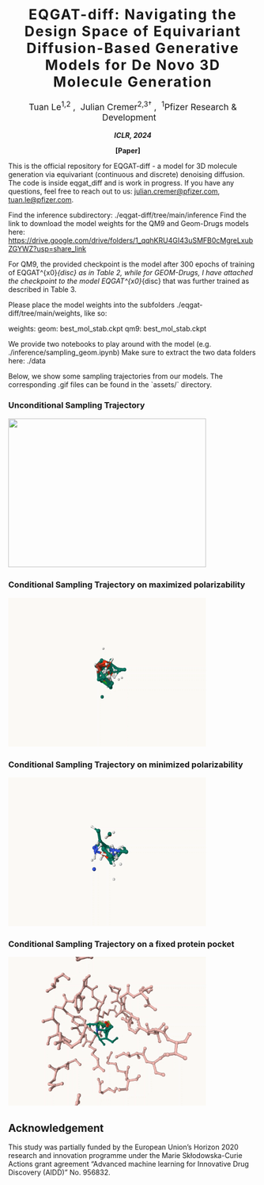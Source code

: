 <h1 align='center' style="text-align:center; font-weight:bold; font-size:2.0em;letter-spacing:2.0px;"> EQGAT-diff: Navigating the Design Space of Equivariant Diffusion-Based Generative Models for De Novo 3D Molecule Generation </h1>

<p align='center' style="text-align:center;font-size:1.25em;">
    <a >Tuan Le<sup>1,2</sup></a>&nbsp;,&nbsp;
    <a >Julian Cremer<sup>2,3†</sup></a>&nbsp;,&nbsp;
<sup>1</sup>Pfizer Research & Development&nbsp;&nbsp;&nbsp;
</p>


<p align='center';>
<b>
<em>ICLR, 2024</em> <br>
</b>
</p>
<p align='center' style="text-align:center;font-size:2.5 em;">
<b>
    <a href="https://openreview.net/forum?id=kzGuiRXZrQ" target="_blank" style="text-decoration: none;">[Paper]</a>&nbsp;&nbsp;&nbsp;&nbsp;&nbsp;&nbsp;
</b>
</p>


This is the official repository for EQGAT-diff - a model for 3D molecule generation  via equivariant (continuous and discrete) denoising diffusion. The code is inside eqgat_diff and is work in progress. If you have any questions, feel free to reach out to us: [julian.cremer@pfizer.com](julian.cremer@pfizer.com), [tuan.le@pfizer.com](tuan.le@pfizer.com).


Find the inference subdirectory: ./eqgat-diff/tree/main/inference
Find the link to download the model weights for the QM9 and Geom-Drugs models here: https://drive.google.com/drive/folders/1_qqhKRU4GI43uSMFB0cMgreLxubZGYWZ?usp=share_link
 
For QM9, the provided checkpoint is the model after 300 epochs of training of EQGAT^{x0}_{disc} as in Table 2,  while for GEOM-Drugs, I have attached the checkpoint to the model EQGAT^{x0}_{disc}  that was further trained as described in Table 3. 
 
Please place the model weights into the subfolders ./eqgat-diff/tree/main/weights, like so:

weights:
    geom:
        best_mol_stab.ckpt
    qm9:
        best_mol_stab.ckpt
 
We provide two notebooks to play around with the model (e.g. ./inference/sampling_geom.ipynb)
Make sure to extract the two data folders here: ./data


</details>
Below, we show some sampling trajectories from our models. The corresponding .gif files can be found in the `assets/` directory.


### Unconditional Sampling Trajectory

<img src="https://github.com/tuanle618/eqgat-diff/blob/main/assets/unconditional-sampling-trajectory.gif" width="400" height="300"/>


### Conditional Sampling Trajectory on maximized polarizability


<img src="https://github.com/tuanle618/eqgat-diff/blob/main/assets/conditional-sampling-maximized-polarizability.gif" width="400" height="300"/>

### Conditional Sampling Trajectory on minimized polarizability

<img src="https://github.com/tuanle618/eqgat-diff/blob/main/assets/conditional-sampling-minimized-polarizability.gif" width="400" height="300"/>



### Conditional Sampling Trajectory on a fixed protein pocket

<img src="https://github.com/tuanle618/eqgat-diff/blob/main/assets/conditional-ligand-pocket-sampling-trajectory.gif" width="400" height="300"/>



## Acknowledgement
This study was partially funded by the European Union’s Horizon 2020 research and innovation programme under the Marie Skłodowska-Curie Actions grant agreement “Advanced machine learning for Innovative Drug Discovery (AIDD)” No. 956832.